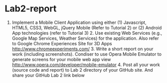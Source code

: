 Lab2-report
===========

 1. Implement a Mobile Client Application using either (1) Javascript, HTML5, CSS3, WebGL, jQuery Mobile (Refer to Tutorial 2) or (2)  Android App technologies (refer to Tutorial 3)        2. Use existing Web Services (e.g., Google Map Services, Weather Services) for the application.  Also refer to Google Chrome Experiences Site for 3D Apps http://www.chromeexperiments.com/              3. Write a short report on your work (including screenshots). Condiser to use Opera Mobile Emulator to generate screens for your mobile web app view http://www.opera.com/developer/mobile-emulator          4. Post all your work (source code and report) to Lab 2 directory of your GitHub site. And share your GitHub Lab 2 link below        
